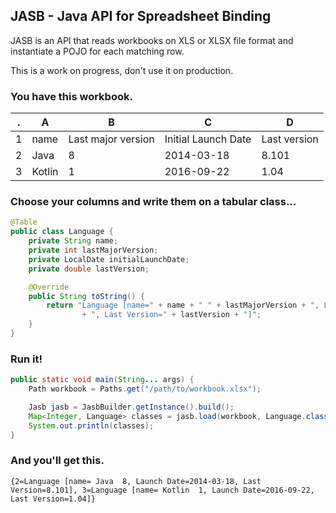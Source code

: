 JASB - Java API for Spreadsheet Binding
---------------------------------------

JASB is an API that reads workbooks on XLS or XLSX file format and instantiate a POJO for each matching row.

This is a work on progress, don't use it on production.


### You have this workbook. 

.  | A  | B  | C  | D
-- | -- | -- | -- | -- 
1  | name | Last major version | Initial Launch Date | Last version | Other data  
2  | Java | 8 | 2014-03-18 | 8.101 | xxx
3  | Kotlin | 1 | 2016-09-22 | 1.04 | xxx

### Choose your columns and write them on a tabular class... 
```java
@Table
public class Language {
	private String name;
	private int lastMajorVersion;
	private LocalDate initialLaunchDate;
	private double lastVersion;

	@Override
	public String toString() {
		return "Language [name=" + name + " " + lastMajorVersion + ", Launch Date=" + initialLaunchDate
				+ ", Last Version=" + lastVersion + "]";
	}
}
```

### Run it!
```java
public static void main(String... args) {
	Path workbook = Paths.get("/path/to/workbook.xlsx");

	Jasb jasb = JasbBuilder.getInstance().build();
	Map<Integer, Language> classes = jasb.load(workbook, Language.class);
	System.out.println(classes);
}
```
### And you'll get this.
    {2=Language [name= Java  8, Launch Date=2014-03-18, Last Version=8.101], 3=Language [name= Kotlin  1, Launch Date=2016-09-22, Last Version=1.04]}